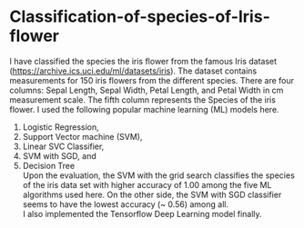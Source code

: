 # Classification-of-species-of-Iris-flower
I have classified the species the iris flower from the famous Iris dataset (https://archive.ics.uci.edu/ml/datasets/iris). The dataset contains measurements for 150 iris flowers from the different species. There are four columns: Sepal Length, Sepal Width, Petal Length, and Petal Width in cm measurement scale. The fifth column represents the Species of the iris flower. I used the following popular machine learning (ML) models here.
1. Logistic Regression, 
2. Support Vector machine (SVM), 
3. Linear SVC Classifier,
4. SVM with SGD, and 
5. Decision Tree \
Upon the evaluation, the SVM with the grid search classifies the species of the iris data set with higher accuracy of 1.00 among the five ML algorithms used here. On the other side, the SVM with SGD classifier seems to have the lowest accuracy (~ 0.56) among all. \
I also implemented the Tensorflow Deep Learning model finally. 
